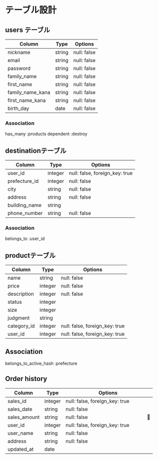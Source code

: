 # テーブル設計

## users テーブル

| Column           | Type   | Options     |
| --------------   | ------ | ----------- |
| nickname         | string | null: false |
| email            | string | null: false |
| password         | string | null: false |
| family_name      | string | null: false |
| first_name       | string | null: false |
| family_name_kana | string | null: false |
| first_name_kana  | string | null: false |
| birth_day	       | date	  | null: false |


### Association

has_many :products dependent :destroy

##  destinationテーブル

| Column          | Type      | Options                       |
| --------------- | --------- | ----------------------------- |
|user_id	        | integer	  |null: false, foreign_key: true |
|prefecture_id    | integer	  |null: false                    |
|city	            | string	  |null: false                    |
|address	        | string	  |null: false                    |
|building_name	  | string	  |                               |
|phone_number	    | string    |null: false                    |

### Association

belongs_to :user_id


## productテーブル

| Column        |	Type    |	Options                        |
| ------------- | ------- | -----------------------------  |
| name          | string  | null: false                    |
| price	        | integer	| null: false                    |
| description	  | integer	| null: false                    |
| status	      | integer	|                                |
| size	        | integer	|                                |
| judgment	    | string	|                                |
| category_id	  | integer	| null: false, foreign_key: true |
| user_id	      | integer	| null: false, foreign_key: true |

## Association

belongs_to_active_hash :prefecture

## Order history

| Column        |	Type    |	Options                        |
| ------------- | ------- | -----------------------------  |
| sales_id      | integer	| null: false, foreign_key: true |
| sales_date    | string	| null: false                    |
| sales_amount  | string	| null: false　　　　　　　　　　　　|
| user_id       | integer	| null: false, foreign_key: true |
| user_name     | string	| null: false                    |
| address       | string	| null: false                    |
| updated_at    | date    |                                |
